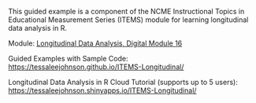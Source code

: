 This guided example is a component of the NCME Instructional Topics in Educational Measurement Series (ITEMS) module for learning longitudinal data analysis in R.

Module:
[Longitudinal Data Analysis, Digital Module 16](https://ncme.elevate.commpartners.com/products/digital-module-16-longitudinal-data-analysis)

Guided Examples with Sample Code:
https://tessaleejohnson.github.io/ITEMS-Longitudinal/

Longitudinal Data Analysis in R Cloud Tutorial (supports up to 5 users):
https://tessaleejohnson.shinyapps.io/ITEMS-Longitudinal/
